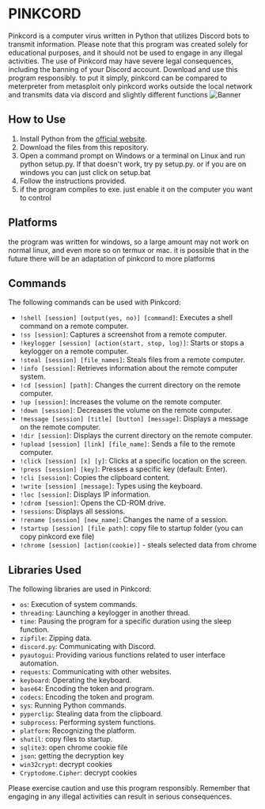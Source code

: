 # PINKCORD

Pinkcord is a computer virus written in Python that utilizes Discord bots to transmit information. Please note that this program was created solely for educational purposes, and it should not be used to engage in any illegal activities. The use of Pinkcord may have severe legal consequences, including the banning of your Discord account. Download and use this program responsibly.
to put it simply, pinkcord can be compared to meterpreter from metasploit
only pinkcord works outside the local network and transmits data via discord
and slightly different functions
![Banner](https://github.com/xanonDev/pinkcord/blob/2f65ecb39b6f09f6be9500908f4b800fe442c41e/banner.png)

## How to Use

1. Install Python from the [official website](https://www.python.org/downloads/).
2. Download the files from this repository.
3. Open a command prompt on Windows or a terminal on Linux and run python setup.py. If that doesn't work, try py setup.py. or if you are on windows you can just click on setup.bat
4. Follow the instructions provided.
5. if the program compiles to exe. just enable it on the computer you want to control

## Platforms
the program was written for windows, so a large amount may not work on normal linux, and even more so on termux or mac. it is possible that in the future there will be an adaptation of pinkcord to more platforms

## Commands

The following commands can be used with Pinkcord:

- `!shell [session] [output(yes, no)] [command]`: Executes a shell command on a remote computer.
- `!ss [session]`: Captures a screenshot from a remote computer.
- `!keylogger [session] [action(start, stop, log)]`: Starts or stops a keylogger on a remote computer.
- `!steal [session] [file_names]`: Steals files from a remote computer.
- `!info [session]`: Retrieves information about the remote computer system.
- `!cd [session] [path]`: Changes the current directory on the remote computer.
- `!up [session]`: Increases the volume on the remote computer.
- `!down [session]`: Decreases the volume on the remote computer.
- `!message [session] [title] [button] [message]`: Displays a message on the remote computer.
- `!dir [session]`: Displays the current directory on the remote computer.
- `!upload [session] [link] [file_name]`: Sends a file to the remote computer.
- `!click [session] [x] [y]`: Clicks at a specific location on the screen.
- `!press [session] [key]`: Presses a specific key (default: Enter).
- `!cli [session]`: Copies the clipboard content.
- `!write [session] [message]`: Types using the keyboard.
- `!loc [session]`: Displays IP information.
- `!cdrom [session]`: Opens the CD-ROM drive.
- `!sessions`: Displays all sessions.
- `!rename [session] [new_name]`: Changes the name of a session.
- `!startup [session] [file path]`: copy file to startup folder (you can copy pinkcord exe file)
- `!chrome [session] [action(cookie)]` - steals selected data from chrome

## Libraries Used

The following libraries are used in Pinkcord:

- `os`: Execution of system commands.
- `threading`: Launching a keylogger in another thread.
- `time`: Pausing the program for a specific duration using the sleep function.
- `zipfile`: Zipping data.
- `discord.py`: Communicating with Discord.
- `pyautogui`: Providing various functions related to user interface automation.
- `requests`: Communicating with other websites.
- `keyboard`: Operating the keyboard.
- `base64`: Encoding the token and program.
- `codecs`: Encoding the token and program.
- `sys`: Running Python commands.
- `pyperclip`: Stealing data from the clipboard.
- `subprocess`: Performing system functions.
- `platform`: Recognizing the platform.
- `shutil`: copy files to startup.
- `sqlite3`: open chrome cookie file
- `json`: getting the decryption key
- `win32crypt`: decrypt cookies
- `Cryptodome.Cipher`: decrypt cookies


Please exercise caution and use this program responsibly. Remember that engaging in any illegal activities can result in serious consequences.
